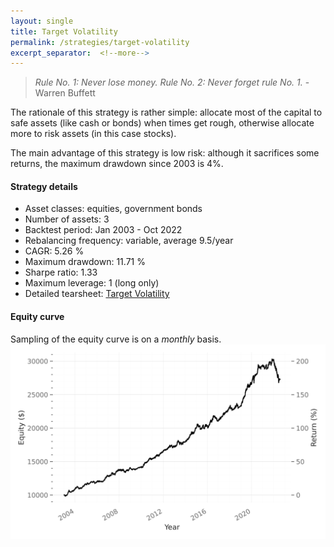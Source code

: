 ```yaml
---
layout: single
title: Target Volatility
permalink: /strategies/target-volatility
excerpt_separator:  <!--more-->
---
```


> _Rule No. 1: Never lose money. Rule No. 2: Never forget rule No. 1._ - Warren Buffett

The rationale of this strategy is rather simple: allocate most of the capital to safe assets (like cash or bonds) when times get rough, otherwise allocate more to risk assets (in this case stocks).

The main advantage of this strategy is low risk: although it sacrifices some returns, the maximum drawdown since 2003 is 4%.

#### Strategy details
* Asset classes: equities, government bonds
* Number of assets: 3
* Backtest period: Jan 2003 - Oct 2022
* Rebalancing frequency: variable, average 9.5/year
* CAGR: 5.26 %
* Maximum drawdown: 11.71 %
* Sharpe ratio: 1.33
* Maximum leverage: 1 (long only)
* Detailed tearsheet: [Target Volatility](/tearsheets/TargetVolatility.html)

#### Equity curve
Sampling of the equity curve is on a _monthly_ basis. 
![Target Volatility](/images/TargetVolatility.svg)
